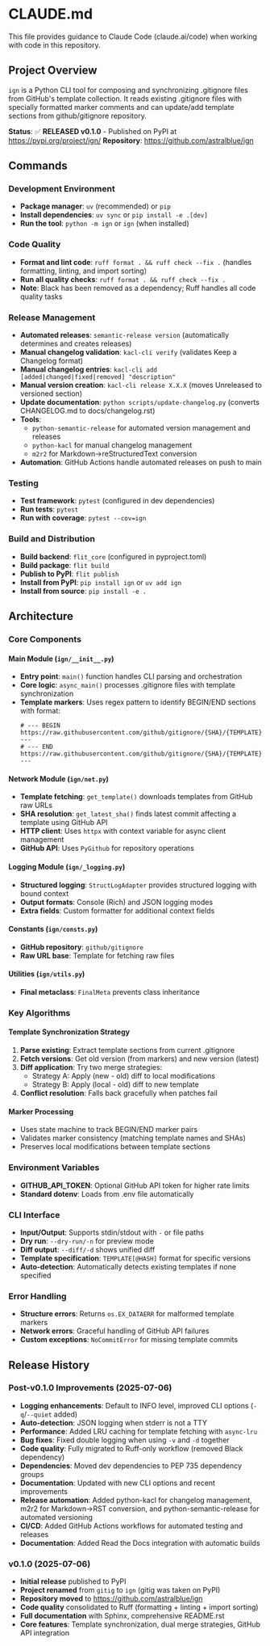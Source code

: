 # CLAUDE.md

This file provides guidance to Claude Code (claude.ai/code) when working with code in this repository.

## Project Overview

`ign` is a Python CLI tool for composing and synchronizing .gitignore files from GitHub's template collection. It reads existing .gitignore files with specially formatted marker comments and can update/add template sections from github/gitignore repository.

**Status**: ✅ **RELEASED v0.1.0** - Published on PyPI at https://pypi.org/project/ign/
**Repository**: https://github.com/astralblue/ign

## Commands

### Development Environment
- **Package manager**: `uv` (recommended) or `pip`
- **Install dependencies**: `uv sync` or `pip install -e .[dev]`
- **Run the tool**: `python -m ign` or `ign` (when installed)

### Code Quality
- **Format and lint code**: `ruff format . && ruff check --fix .` (handles formatting, linting, and import sorting)
- **Run all quality checks**: `ruff format . && ruff check --fix .`
- **Note**: Black has been removed as a dependency; Ruff handles all code quality tasks

### Release Management
- **Automated releases**: `semantic-release version` (automatically determines and creates releases)
- **Manual changelog validation**: `kacl-cli verify` (validates Keep a Changelog format)
- **Manual changelog entries**: `kacl-cli add [added|changed|fixed|removed] "description"`
- **Manual version creation**: `kacl-cli release X.X.X` (moves Unreleased to versioned section)
- **Update documentation**: `python scripts/update-changelog.py` (converts CHANGELOG.md to docs/changelog.rst)
- **Tools**: 
  - `python-semantic-release` for automated version management and releases
  - `python-kacl` for manual changelog management 
  - `m2r2` for Markdown→reStructuredText conversion
- **Automation**: GitHub Actions handle automated releases on push to main

### Testing
- **Test framework**: `pytest` (configured in dev dependencies)
- **Run tests**: `pytest` 
- **Run with coverage**: `pytest --cov=ign`

### Build and Distribution
- **Build backend**: `flit_core` (configured in pyproject.toml)
- **Build package**: `flit build`
- **Publish to PyPI**: `flit publish`
- **Install from PyPI**: `pip install ign` or `uv add ign`
- **Install from source**: `pip install -e .`

## Architecture

### Core Components

#### Main Module (`ign/__init__.py`)
- **Entry point**: `main()` function handles CLI parsing and orchestration
- **Core logic**: `async_main()` processes .gitignore files with template synchronization
- **Template markers**: Uses regex pattern to identify BEGIN/END sections with format:
  ```
  # --- BEGIN https://raw.githubusercontent.com/github/gitignore/{SHA}/{TEMPLATE}.gitignore ---
  # --- END https://raw.githubusercontent.com/github/gitignore/{SHA}/{TEMPLATE}.gitignore ---
  ```

#### Network Module (`ign/net.py`)
- **Template fetching**: `get_template()` downloads templates from GitHub raw URLs
- **SHA resolution**: `get_latest_sha()` finds latest commit affecting a template using GitHub API
- **HTTP client**: Uses `httpx` with context variable for async client management
- **GitHub API**: Uses `PyGithub` for repository operations

#### Logging Module (`ign/_logging.py`)
- **Structured logging**: `StructLogAdapter` provides structured logging with bound context
- **Output formats**: Console (Rich) and JSON logging modes
- **Extra fields**: Custom formatter for additional context fields

#### Constants (`ign/consts.py`)
- **GitHub repository**: `github/gitignore`
- **Raw URL base**: Template for fetching raw files

#### Utilities (`ign/utils.py`)
- **Final metaclass**: `FinalMeta` prevents class inheritance

### Key Algorithms

#### Template Synchronization Strategy
1. **Parse existing**: Extract template sections from current .gitignore
2. **Fetch versions**: Get old version (from markers) and new version (latest)
3. **Diff application**: Try two merge strategies:
   - Strategy A: Apply (new - old) diff to local modifications
   - Strategy B: Apply (local - old) diff to new template
4. **Conflict resolution**: Falls back gracefully when patches fail

#### Marker Processing
- Uses state machine to track BEGIN/END marker pairs
- Validates marker consistency (matching template names and SHAs)
- Preserves local modifications between template sections

### Environment Variables
- **GITHUB_API_TOKEN**: Optional GitHub API token for higher rate limits
- **Standard dotenv**: Loads from .env file automatically

### CLI Interface
- **Input/Output**: Supports stdin/stdout with `-` or file paths
- **Dry run**: `--dry-run/-n` for preview mode
- **Diff output**: `--diff/-d` shows unified diff
- **Template specification**: `TEMPLATE[@HASH]` format for specific versions
- **Auto-detection**: Automatically detects existing templates if none specified

### Error Handling
- **Structure errors**: Returns `os.EX_DATAERR` for malformed template markers
- **Network errors**: Graceful handling of GitHub API failures
- **Custom exceptions**: `NoCommitError` for missing template commits

## Release History

### Post-v0.1.0 Improvements (2025-07-06)
- **Logging enhancements**: Default to INFO level, improved CLI options (`-q`/`--quiet` added)
- **Auto-detection**: JSON logging when stderr is not a TTY
- **Performance**: Added LRU caching for template fetching with `async-lru`
- **Bug fixes**: Fixed double logging when using `-v` and `-d` together
- **Code quality**: Fully migrated to Ruff-only workflow (removed Black dependency)
- **Dependencies**: Moved dev dependencies to PEP 735 dependency groups
- **Documentation**: Updated with new CLI options and recent improvements
- **Release automation**: Added python-kacl for changelog management, m2r2 for Markdown→RST conversion, and python-semantic-release for automated versioning
- **CI/CD**: Added GitHub Actions workflows for automated testing and releases
- **Documentation**: Added Read the Docs integration with automatic builds

### v0.1.0 (2025-07-06)
- **Initial release** published to PyPI
- **Project renamed** from `gitig` to `ign` (gitig was taken on PyPI)
- **Repository moved** to https://github.com/astralblue/ign
- **Code quality** consolidated to Ruff (formatting + linting + import sorting)
- **Full documentation** with Sphinx, comprehensive README.rst
- **Core features**: Template synchronization, dual merge strategies, GitHub API integration